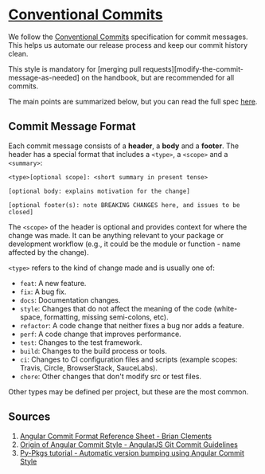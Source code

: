 # [Conventional Commits](#conventional-commits)

We follow the [Conventional Commits](https://www.conventionalcommits.org/en/v1.0.0/) specification for commit messages. This helps us automate our release process and keep our commit history clean.

This style is mandatory for [merging pull requests][modify-the-commit-message-as-needed] on the handbook, but are recommended for all commits.

The main points are summarized below, but you can read the full spec [here](https://www.conventionalcommits.org/en/v1.0.0/).

## Commit Message Format

Each commit message consists of a **header**, a **body** and a **footer**. The header has a special format that includes a `<type>`, a `<scope>` and a `<summary>`:

```
<type>[optional scope]: <short summary in present tense>

[optional body: explains motivation for the change]

[optional footer(s): note BREAKING CHANGES here, and issues to be closed]
```

The `<scope>` of the header is optional and provides context for where the change was made. It can be anything relevant to your package or development workflow (e.g., it could be the module or function - name affected by the change).

`<type>` refers to the kind of change made and is usually one of:

- `feat`: A new feature.
- `fix`: A bug fix.
- `docs`: Documentation changes.
- `style`: Changes that do not affect the meaning of the code (white-space, formatting, missing semi-colons, etc).
- `refactor`: A code change that neither fixes a bug nor adds a feature.
- `perf`: A code change that improves performance.
- `test`: Changes to the test framework.
- `build`: Changes to the build process or tools.
- `ci`: Changes to CI configuration files and scripts (example scopes: Travis, Circle, BrowserStack, SauceLabs).
- `chore`: Other changes that don't modify src or test files.

Other types may be defined per project, but these are the most common.

## Sources

1. [Angular Commit Format Reference Sheet - Brian Clements](https://gist.github.com/brianclements/841ea7bffdb01346392c)
2. [Origin of Angular Commit Style - AngularJS Git Commit Guidelines](https://github.com/angular/angular.js/blob/master/DEVELOPERS.md#commits)
3. [Py-Pkgs tutorial - Automatic version bumping using Angular Commit Style](https://py-pkgs.org/en/latest/development/commit-guidelines.html)
